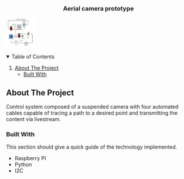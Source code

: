 <!-- PROJECT LOGO -->
<br />
<p align="center">

  <h3 align="center"> Aerial camera prototype </h3>
 <a>
    <img src="event-cam.png" alt="" width="80" height="80">
  </a>
</p>



<!-- TABLE OF CONTENTS -->
<details open="open">
  <summary>Table of Contents</summary>
  <ol>
    <li>
      <a href="#about-the-project">About The Project</a>
      <ul>
        <li><a href="#built-with">Built With</a></li>
      </ul>
      </li>
  </ol>
</details>



<!-- ABOUT THE PROJECT -->
## About The Project

Control system composed of a suspended camera with four automated cables capable of tracing a path to a desired point and transmitting the content via livestream.

### Built With

This section should give a quick guide of the technology implemented.
* Raspberry PI
* Python
* I2C
